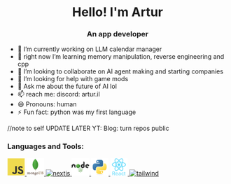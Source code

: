 <h1 align="center">Hello! I'm Artur</h1>
<h3 align="center">An app developer</h3>


<p align="left">
</p>

- 🔭 I’m currently working on LLM calendar manager
- 🌱 right now I’m learning memory manipulation, reverse engineering and cpp
- 👯 I’m looking to collaborate on AI agent making and starting companies
- 🤔 I’m looking for help with game mods
- 💬 Ask me about the future of AI lol
- 📫 reach me: discord: artur.il
- 😄 Pronouns: human
- ⚡ Fun fact: python was my first language

//note to self
UPDATE LATER
YT:
Blog:
turn repos public

<h3 align="left">Languages and Tools:</h3>
<p align="left"> <a href="https://developer.mozilla.org/en-US/docs/Web/JavaScript" target="_blank" rel="noreferrer"> <img src="https://raw.githubusercontent.com/devicons/devicon/master/icons/javascript/javascript-original.svg" alt="javascript" width="40" height="40"/> </a> <a href="https://www.mongodb.com/" target="_blank" rel="noreferrer"> <img src="https://raw.githubusercontent.com/devicons/devicon/master/icons/mongodb/mongodb-original-wordmark.svg" alt="mongodb" width="40" height="40"/> </a> <a href="https://nextjs.org/" target="_blank" rel="noreferrer"> <img src="https://cdn.worldvectorlogo.com/logos/nextjs-2.svg" alt="nextjs" width="40" height="40"/> </a> <a href="https://nodejs.org" target="_blank" rel="noreferrer"> <img src="https://raw.githubusercontent.com/devicons/devicon/master/icons/nodejs/nodejs-original-wordmark.svg" alt="nodejs" width="40" height="40"/> </a> <a href="https://www.python.org" target="_blank" rel="noreferrer"> <img src="https://raw.githubusercontent.com/devicons/devicon/master/icons/python/python-original.svg" alt="python" width="40" height="40"/> </a> <a href="https://reactjs.org/" target="_blank" rel="noreferrer"> <img src="https://raw.githubusercontent.com/devicons/devicon/master/icons/react/react-original-wordmark.svg" alt="react" width="40" height="40"/> </a> <a href="https://tailwindcss.com/" target="_blank" rel="noreferrer"> <img src="https://www.vectorlogo.zone/logos/tailwindcss/tailwindcss-icon.svg" alt="tailwind" width="40" height="40"/> </a> </p>

<!--
**M4A1SD/M4A1SD** is a ✨ _special_ ✨ repository because its `README.md` (this file) appears on your GitHub profile.

Here are some ideas to get you started:



-



- 

-->
